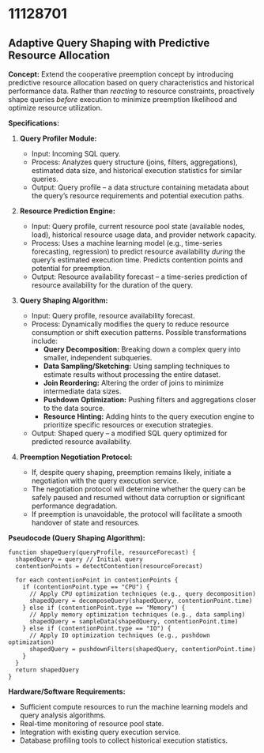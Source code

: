 # 11128701

## Adaptive Query Shaping with Predictive Resource Allocation

**Concept:** Extend the cooperative preemption concept by introducing predictive resource allocation based on query characteristics and historical performance data. Rather than *reacting* to resource constraints, proactively shape queries *before* execution to minimize preemption likelihood and optimize resource utilization.

**Specifications:**

1.  **Query Profiler Module:**
    *   Input: Incoming SQL query.
    *   Process: Analyzes query structure (joins, filters, aggregations), estimated data size, and historical execution statistics for similar queries.
    *   Output: Query profile – a data structure containing metadata about the query’s resource requirements and potential execution paths.

2.  **Resource Prediction Engine:**
    *   Input: Query profile, current resource pool state (available nodes, load), historical resource usage data, and provider network capacity.
    *   Process: Uses a machine learning model (e.g., time-series forecasting, regression) to predict resource availability *during* the query’s estimated execution time. Predicts contention points and potential for preemption.
    *   Output: Resource availability forecast – a time-series prediction of resource availability for the duration of the query.

3.  **Query Shaping Algorithm:**
    *   Input: Query profile, resource availability forecast.
    *   Process: Dynamically modifies the query to reduce resource consumption or shift execution patterns. Possible transformations include:
        *   **Query Decomposition:** Breaking down a complex query into smaller, independent subqueries.
        *   **Data Sampling/Sketching:** Using sampling techniques to estimate results without processing the entire dataset.
        *   **Join Reordering:** Altering the order of joins to minimize intermediate data sizes.
        *   **Pushdown Optimization:** Pushing filters and aggregations closer to the data source.
        *   **Resource Hinting:** Adding hints to the query execution engine to prioritize specific resources or execution strategies.
    *   Output: Shaped query – a modified SQL query optimized for predicted resource availability.

4.  **Preemption Negotiation Protocol:**
    *   If, despite query shaping, preemption remains likely, initiate a negotiation with the query execution service.
    *   The negotiation protocol will determine whether the query can be safely paused and resumed without data corruption or significant performance degradation.
    *   If preemption is unavoidable, the protocol will facilitate a smooth handover of state and resources.

**Pseudocode (Query Shaping Algorithm):**

```
function shapeQuery(queryProfile, resourceForecast) {
  shapedQuery = query // Initial query
  contentionPoints = detectContention(resourceForecast)

  for each contentionPoint in contentionPoints {
    if (contentionPoint.type == "CPU") {
      // Apply CPU optimization techniques (e.g., query decomposition)
      shapedQuery = decomposeQuery(shapedQuery, contentionPoint.time)
    } else if (contentionPoint.type == "Memory") {
      // Apply memory optimization techniques (e.g., data sampling)
      shapedQuery = sampleData(shapedQuery, contentionPoint.time)
    } else if (contentionPoint.type == "IO") {
      // Apply IO optimization techniques (e.g., pushdown optimization)
      shapedQuery = pushdownFilters(shapedQuery, contentionPoint.time)
    }
  }
  return shapedQuery
}
```

**Hardware/Software Requirements:**

*   Sufficient compute resources to run the machine learning models and query analysis algorithms.
*   Real-time monitoring of resource pool state.
*   Integration with existing query execution service.
*   Database profiling tools to collect historical execution statistics.